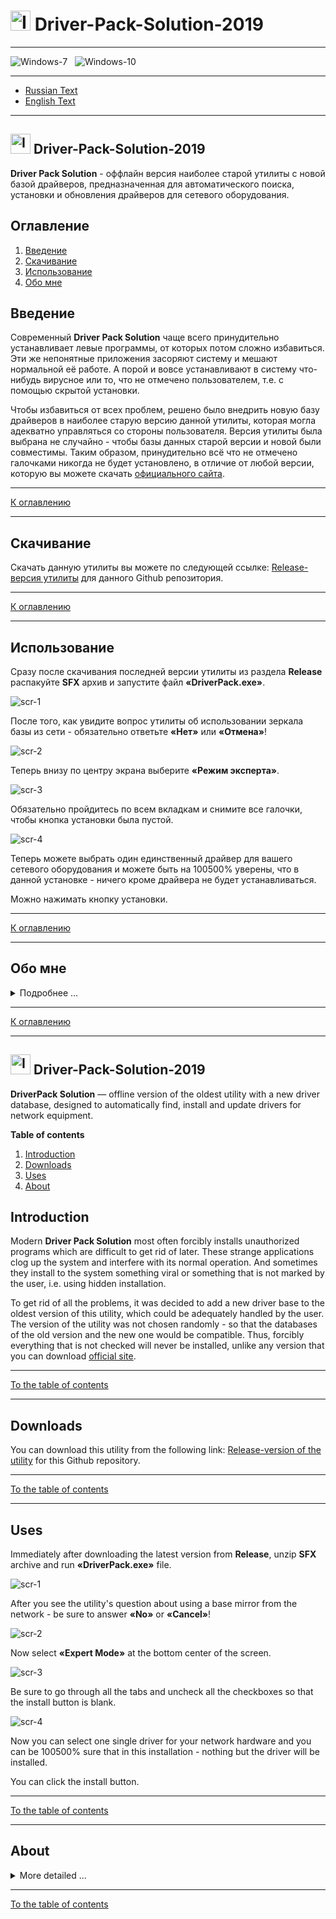 # <img src="./image/drpack-icon.png" alt="Icon" width="32"/> Driver-Pack-Solution-2019

---

![Windows-7](./image/win-7-icon.svg "Windows 7")&nbsp;&nbsp;&nbsp;![Windows-10](./image/win-10-icon.svg "Windows 10")

---

* [Russian Text](#RussianText)
* [English Text](#EnglishText)

---

<a name="RussianText"></a>

## <img src="./image/drpack-icon.png" alt="Icon" width="32"/> Driver-Pack-Solution-2019

**Driver Pack Solution** - оффлайн версия наиболее старой утилиты с новой базой драйверов, предназначенная для автоматического поиска, установки и обновления драйверов для сетевого оборудования. 

<a name="Oglavlenie"></a>

## Оглавление

1. [Введение](#Intro)
2. [Скачивание](#Downloads)
3. [Использование](#Uses)
4. [Обо мне](#About)

## <a name="Intro">Введение</a>

Современный **Driver Pack Solution** чаще всего принудительно устанавливает левые программы, от которых потом сложно избавиться. Эти же непонятные приложения засоряют систему и мешают нормальной её работе. А порой и вовсе устанавливают в систему что-нибудь вирусное или то, что не отмечено пользователем, т.е. с помощью скрытой установки.

Чтобы избавиться от всех проблем, решено было внедрить новую базу драйверов в наиболее старую версию данной утилиты, которая могла адекватно управляться со стороны пользователя. Версия утилиты была выбрана не случайно - чтобы базы данных старой версии и новой были совместимы. Таким образом, принудительно всё что не отмечено галочками никогда не будет установлено, в отличие от любой версии, которую вы можете скачать [официального сайта](https://driverpaksolution.ru/ "Driver Pack Solution").

---

[К оглавлению](#Oglavlenie)

---

## <a name="Downloads">Скачивание</a>

Скачать данную утилиты вы можете по следующей ссылке: [Release-версия утилиты](https://github.com/maximalisimus/Driver-Pack-2019/releases) для данного Github репозитория.

---

[К оглавлению](#Oglavlenie)

---

## <a name="Uses">Использование</a>

Сразу после скачивания последней версии утилиты из раздела **Release** распакуйте **SFX** архив и запустите файл **&laquo;DriverPack.exe&raquo;**.

<img src="./image/scr-1.png" alt="scr-1" />

После того, как увидите вопрос утилиты об использовании зеркала базы из сети - обязательно ответьте **&laquo;Нет&raquo;** или **&laquo;Отмена&raquo;**!

<img src="./image/scr-2.png" alt="scr-2" />

Теперь внизу по центру экрана выберите **&laquo;Режим эксперта&raquo;**.

<img src="./image/scr-3.png" alt="scr-3" />

Обязательно пройдитесь по всем вкладкам и снимите все галочки, чтобы кнопка установки была пустой.

<img src="./image/scr-4.png" alt="scr-4" />

Теперь можете выбрать один единственный драйвер для вашего сетевого оборудования и можете быть на 100500% уверены, что в данной установке - ничего кроме драйвера не будет устанавливаться.

Можно нажимать кнопку установки.

---

[К оглавлению](#Oglavlenie)

---

## <a name="About">Обо мне</a>

<details>
	<summary>Подробнее ...</summary>
	
Автор данной разработки **Shadow**: [maximalisimus](https://github.com/maximalisimus).

Имя автора: **maximalisimus**: [E-Mail](mailto:maximalis171091@yandex.ru).

Дата создания: **16.05.2023**

</details>

---

[К оглавлению](#Oglavlenie)

---

<a name="EnglishText"></a>

## <img src="./image/drpack-icon.png" alt="Icon" width="32"/> Driver-Pack-Solution-2019

**DriverPack Solution** — offline version of the oldest utility with a new driver database, designed to automatically find, install and update drivers for network equipment. 

<a name="EngOglavlenie"></a>

**Table of contents**

1. [Introduction](#IntroEng)
2. [Downloads](#DownloadsEng)
3. [Uses](#UsesEng)
4. [About](#AboutEng)

## <a name="IntroEng">Introduction</a>

Modern **Driver Pack Solution** most often forcibly installs unauthorized programs which are difficult to get rid of later. These strange applications clog up the system and interfere with its normal operation. And sometimes they install to the system something viral or something that is not marked by the user, i.e. using hidden installation.

To get rid of all the problems, it was decided to add a new driver base to the oldest version of this utility, which could be adequately handled by the user. The version of the utility was not chosen randomly - so that the databases of the old version and the new one would be compatible. Thus, forcibly everything that is not checked will never be installed, unlike any version that you can download [official site](https://driverpaksolution.ru/ "Driver Pack Solution").

---

[To the table of contents](#EngOglavlenie)

---

## <a name="DownloadsEng">Downloads</a>

You can download this utility from the following link: [Release-version of the utility](https://github.com/maximalisimus/Driver-Pack-2019/releases) for this Github repository.

---

[To the table of contents](#EngOglavlenie)

---

## <a name="UsesEng">Uses</a>

Immediately after downloading the latest version from **Release**, unzip **SFX** archive and run **&laquo;DriverPack.exe&raquo;** file.

<img src="./image/scr-1.png" alt="scr-1" />

After you see the utility's question about using a base mirror from the network - be sure to answer **&laquo;No&raquo;** or **&laquo;Cancel&raquo;**!

<img src="./image/scr-2.png" alt="scr-2" />

Now select **&laquo;Expert Mode&raquo;** at the bottom center of the screen.

<img src="./image/scr-3.png" alt="scr-3" />

Be sure to go through all the tabs and uncheck all the checkboxes so that the install button is blank.

<img src="./image/scr-4.png" alt="scr-4" />

Now you can select one single driver for your network hardware and you can be 100500% sure that in this installation - nothing but the driver will be installed.

You can click the install button.

---

[To the table of contents](#EngOglavlenie)

---

## <a name="AboutEng">About</a>

<details>
	<summary>More detailed ...</summary>

The author of this development **Shadow**: [maximalisimus](https://github.com/maximalisimus).

Author's name: **maximalisimus**: [E-Mail](mailto:maximalis171091@yandex.ru).

Date of creation: **16.05.2023**

</details>

---

[To the table of contents](#EngOglavlenie)


